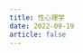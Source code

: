 ```yaml
---
title: 性心理学
date: 2022-09-19
article: false
---
```


<PDF url="https://www.deadly-exception.icu:7779/pdf/%E5%BF%83%E7%90%86%E5%AD%A6/%E6%80%A7%E5%BF%83%E7%90%86%E5%AD%A6.pdf" height="880px"/>
